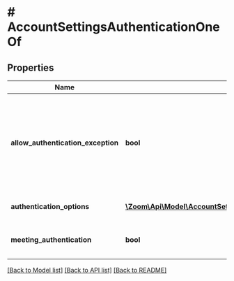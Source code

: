 # # AccountSettingsAuthenticationOneOf

## Properties

Name | Type | Description | Notes
------------ | ------------- | ------------- | -------------
**allow_authentication_exception** | **bool** | Whether to enable the [**Allow authentication exception**](https://support.zoom.us/hc/en-us/articles/360037117472#h_01F13A9N1FQFNVESC9C21NRHXY) setting. This lets hosts invite users who can bypass authentication. | [optional]
**authentication_options** | [**\Zoom\Api\Model\AccountSettingsAuthenticationOneOfAuthenticationOptions[]**](AccountSettingsAuthenticationOneOfAuthenticationOptions.md) | Meeting Authentication Options | [optional]
**meeting_authentication** | **bool** | Only authenticated users can join meetings | [optional]

[[Back to Model list]](../../README.md#models) [[Back to API list]](../../README.md#endpoints) [[Back to README]](../../README.md)
